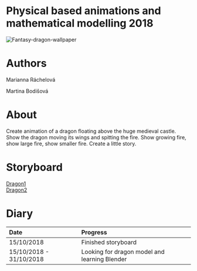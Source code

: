 # Physical based animations and mathematical modelling 2018

![Fantasy-dragon-wallpaper](https://marianni.github.io/dragon/Fantasy-dragon-wallpaper.jpg")

# Authors

Marianna Ráchelová

Martina Bodišová

# About

Create animation of a dragon floating above the huge medieval castle. Show the dragon moving its
wings and spitting the fire. Show growing fire, show large fire, show smaller fire. Create a little story.

# Storyboard

<a href="https://marianni.github.io/dragon/1_dragon.pdf">Dragon1</a>
<br>
<a href="https://marianni.github.io/dragon/2_dragon.pdf">Dragon2</a>

# Diary

| Date                    | Progress                                     | 
|:------------------------|:---------------------------------------------|
| 15/10/2018              | Finished storyboard                          | 
| 15/10/2018 - 31/10/2018 | Looking for dragon model and learning Blender| 
